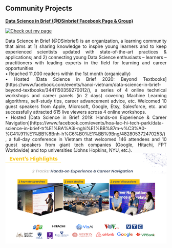 ## Community Projects

[**Data Science in Brief (@DSinbrief Facebook Page & Group)**](https://www.facebook.com/DSinbrief/)

[![Check out my page](https://img.shields.io/badge/Facebook-View_My_Page-blue?logo=facebook)](https://www.facebook.com/DSinbrief/)

<div style="text-align: justify"> Data Science in Brief (@DSinbrief) is an organization, a learning community that aims at 1) sharing knowledge to inspire young learners and to keep experienced scientists updated with state-of-the-art practices & applications; and 2) connecting young Data Science enthusiasts – learners – practitioners with leading experts in the field for learning and career opportunities
<br>
• Reached 11,000 readers within the 1st month (organically)<br>  
• Hosted [Data Science in Brief 2020: Beyond Textbooks](https://www.facebook.com/events/hanoi-vietnam/data-science-in-brief-beyond-textbooks/3441150359270012/), a series of 4 online technical workshops and career panels (in 2 days) covering Machine Learning algorithms, self-study tips, career advancement advice, etc. Welcomed 10 guest speakers from Apple, Microsoft, Google, Etsy, Salesforce, etc. and successfully attracted 615 live viewers across 4 online workshops. <br>
• Hosted [Data Science in Brief 2019: Hands-on Experience & Career Navigation](https://www.facebook.com/events/hoa-lac-hi-tech-park/data-science-in-brief-tr%E1%BA%A3i-nghi%E1%BB%87m-v%C3%A0-%C4%91%E1%BB%8Bnh-h%C6%B0%E1%BB%9Bng/482805372470253/) , a full-day conference in Vietnam that welcomed 146 attendees and 10 guest speakers from giant tech companies (Google, Hitachi, FPT Worldwide) and top universities (Johns Hopkins, NYU, etc.).
  
</div>
<center><img src="/images/DSinbrief_event.png"/></center>
